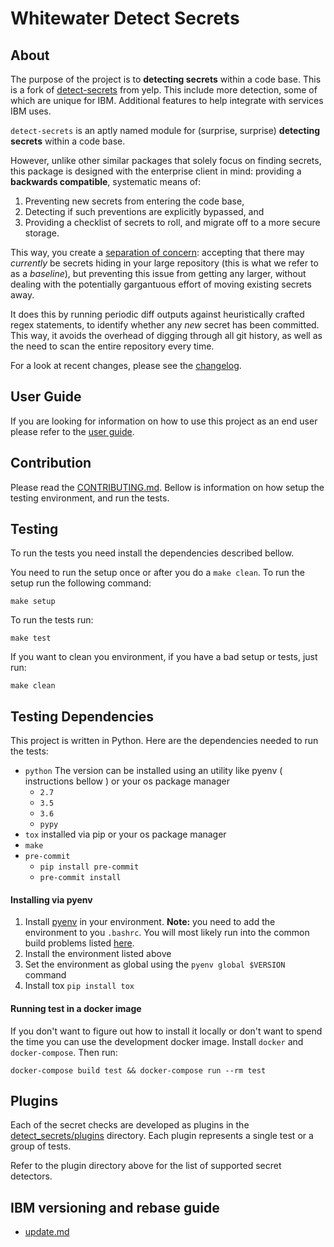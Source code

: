 # Whitewater Detect Secrets

## About

The purpose of the project is to **detecting secrets** within a code base. This is a fork of [detect-secrets](https://github.com/Yelp/detect-secrets) from yelp. This include more detection, some of which are unique for IBM. Additional features to help integrate with services IBM uses.

`detect-secrets` is an aptly named module for (surprise, surprise) **detecting
secrets** within a code base.

However, unlike other similar packages that solely focus on finding secrets,
this package is designed with the enterprise client in mind: providing a
**backwards compatible**, systematic means of:

1. Preventing new secrets from entering the code base,
2. Detecting if such preventions are explicitly bypassed, and
3. Providing a checklist of secrets to roll, and migrate off to a more secure
   storage.

This way, you create a
[separation of concern](https://en.wikipedia.org/wiki/Separation_of_concerns):
accepting that there may *currently* be secrets hiding in your large repository
(this is what we refer to as a _baseline_),
but preventing this issue from getting any larger, without dealing with the
potentially gargantuous effort of moving existing secrets away.

It does this by running periodic diff outputs against heuristically crafted
regex statements, to identify whether any *new* secret has been committed. This
way, it avoids the overhead of digging through all git history, as well as the
need to scan the entire repository every time.

For a look at recent changes, please see the
[changelog](/CHANGELOG.md).

## User Guide

If you are looking for information on how to use this project as an end user please refer to the [user guide](https://w3.ibm.com/w3publisher/detect-secrets).

## Contribution

Please read the [CONTRIBUTING.md](/CONTRIBUTING.md). Bellow is information on how setup the testing environment, and run the tests.

## Testing

To run the tests you need install the dependencies described bellow.

You need to run the setup once or after you do a `make clean`. To run the setup run the following command:

```
make setup
```

To run the tests run:

```
make test
```

If you want to clean you environment, if you have a bad setup or tests, just run:

```
make clean
```

## Testing Dependencies

This project is written in Python. Here are the dependencies needed to run the tests:
- `python` The version can be installed using an utility like pyenv ( instructions bellow ) or your os package manager
    - `2.7`
    - `3.5`
    - `3.6`
    - `pypy`
- `tox` installed via pip or your os package manager
- `make`
- `pre-commit`
    - `pip install pre-commit`
    - `pre-commit install`

#### Installing via pyenv

1. Install [pyenv](https://github.com/pyenv/pyenv) in your environment. **Note:** you need to add the environment to you `.bashrc`. You will most likely run into the common build problems listed [here](https://github.com/pyenv/pyenv/wiki/Common-build-problems).
1. Install the environment listed above
1. Set the environment as global using the `pyenv global $VERSION` command
1. Install tox `pip install tox`


#### Running test in a docker image

If you don't want to figure out how to install it locally or don't want to spend the time you can use the development docker image. Install `docker` and `docker-compose`. Then run:

```
docker-compose build test && docker-compose run --rm test
```

## Plugins

Each of the secret checks are developed as plugins in the [detect_secrets/plugins](/tree/master/detect_secrets/plugins) directory. Each plugin represents a single test or a group of tests.

Refer to the plugin directory above for the list of supported secret detectors.

## IBM versioning and rebase guide

- [update.md](./update.md)
